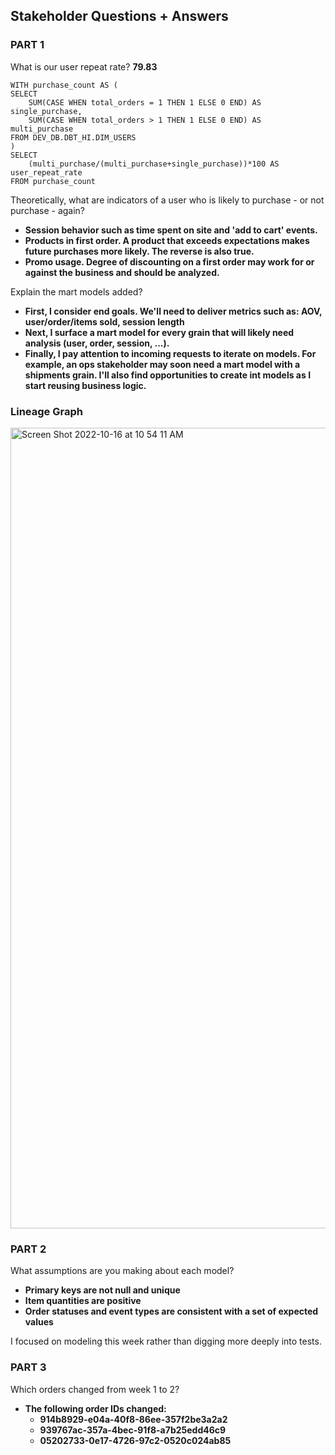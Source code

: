 ## Stakeholder Questions + Answers

### PART 1

What is our user repeat rate? **79.83**
```
WITH purchase_count AS (
SELECT
    SUM(CASE WHEN total_orders = 1 THEN 1 ELSE 0 END) AS single_purchase,
    SUM(CASE WHEN total_orders > 1 THEN 1 ELSE 0 END) AS multi_purchase
FROM DEV_DB.DBT_HI.DIM_USERS
)
SELECT
    (multi_purchase/(multi_purchase+single_purchase))*100 AS user_repeat_rate
FROM purchase_count
```
Theoretically, what are indicators of a user who is likely to purchase - or not purchase - again?
- **Session behavior such as time spent on site and 'add to cart' events.**
- **Products in first order. A product that exceeds expectations makes future purchases more likely. The reverse is also true.**
- **Promo usage. Degree of discounting on a first order may work for or against the business and should be analyzed.**

Explain the mart models added?
- **First, I consider end goals. We'll need to deliver metrics such as: AOV, user/order/items sold, session length**
- **Next, I surface a mart model for every grain that will likely need analysis (user, order, session, ...).**
- **Finally, I pay attention to incoming requests to iterate on models. For example, an ops stakeholder may soon need a mart model with a shipments grain. I'll also find opportunities to create int models as I start reusing business logic.** 

### Lineage Graph

<img width="1281" alt="Screen Shot 2022-10-16 at 10 54 11 AM" src="https://user-images.githubusercontent.com/109819898/196050565-e925cf82-e7f2-410b-97ab-4b70fc22741f.png">


### PART 2

What assumptions are you making about each model?
- **Primary keys are not null and unique**
- **Item quantities are positive**
- **Order statuses and event types are consistent with a set of expected values**

I focused on modeling this week rather than digging more deeply into tests.

 ### PART 3

 Which orders changed from week 1 to 2?
- **The following order IDs changed:**
    - **914b8929-e04a-40f8-86ee-357f2be3a2a2**
    - **939767ac-357a-4bec-91f8-a7b25edd46c9**
    - **05202733-0e17-4726-97c2-0520c024ab85**
